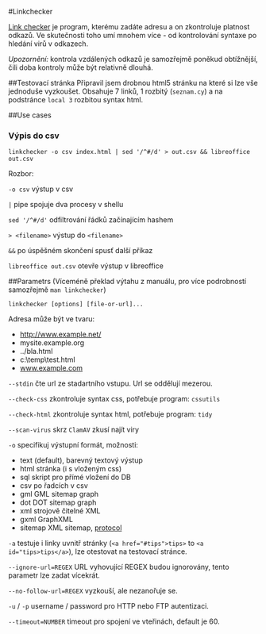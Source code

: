 #Linkchecker

[Link checker](http://wummel.github.io/linkchecker/) je program, kterému zadáte adresu 
a on zkontroluje platnost odkazů. 
Ve skutečnosti toho umí mnohem více - od kontrolování syntaxe po hledání virů v odkazech.

*Upozornění:* kontrola vzdálených odkazů je samozřejmě poněkud obtížnější, 
čili doba kontroly může být relativně dlouhá.

##Testovací stránka
Připravil jsem drobnou html5 stránku na které si lze vše jednoduše vyzkoušet.
Obsahuje 7 linků, 1 rozbitý (`seznam.cy`) a na podstránce `local 3` rozbitou syntax html.

##Use cases
### Výpis do csv
`linkchecker -o csv index.html | sed '/^#/d' > out.csv && libreoffice out.csv`

Rozbor:

`-o csv` výstup v csv

`|` pipe spojuje dva procesy v shellu

`sed '/^#/d'` odfiltrování řádků začínajícím hashem

`> <filename>` výstup do `<filename>`

`&&` po úspěšném skončení spusť další příkaz

`libreoffice out.csv` otevře výstup v libreoffice

##Parametrs
(Víceméně překlad výtahu z manuálu, pro více podrobností samozřejmě `man linkchecker`)

`linkchecker [options] [file-or-url]...`

Adresa může být ve tvaru:
 * http://www.example.net/
 * mysite.example.org
 * ../bla.html
 * c:\temp\test.html
 * www.example.com

`--stdin` čte url ze stadartního vstupu. Url se oddělují mezerou.

`--check-css` zkontroluje syntax css, potřebuje program: `cssutils`

`--check-html` zkontroluje syntax html, potřebuje program: `tidy`

`--scan-virus` skrz `ClamAV` zkusí najít viry

`-o` specifikuj výstupní formát, možnosti:
 * text (default), barevný textový výstup
 * html stránka (i s vloženým css)
 * sql skript pro přímé vložení do DB 
 * csv po řadcích v csv
 * gml GML sitemap graph
 * dot DOT sitemap graph
 * xml strojově čitelné XML
 * gxml GraphXML
 * sitemap XML sitemap, [protocol](http://www.sitemaps.org/protocol.html)

`-a` testuje i linky uvnitř stránky (`<a href="#tips">tips>` to `<a id="tips>tips</a>`), lze otestovat na testovací stránce.

`--ignore-url=REGEX` URL vyhovující REGEX budou ignorovány, tento parametr lze zadat vícekrát.

`--no-follow-url=REGEX` vyzkouší, ale nezanořuje se.

`-u` / `-p` username / password pro HTTP nebo FTP autentizaci.

`--timeout=NUMBER` timeout pro spojení ve vteřinách, default je 60.
